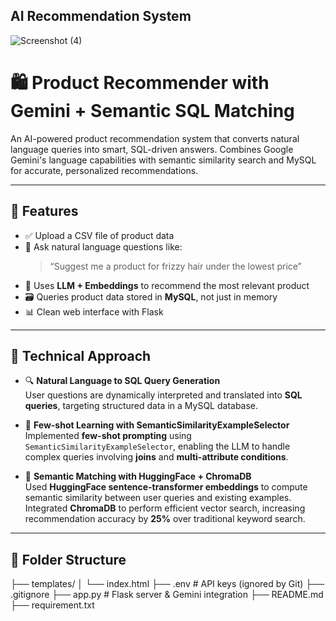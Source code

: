 ## AI Recommendation System

![Screenshot (4)](https://github.com/user-attachments/assets/1a4f3e99-44e4-4c33-8c42-66617cc6b037)
# 🛍️ Product Recommender with Gemini + Semantic SQL Matching

An AI-powered product recommendation system that converts natural language queries into smart, SQL-driven answers. Combines Google Gemini's language capabilities with semantic similarity search and MySQL for accurate, personalized recommendations.

---

## 🚀 Features

- ✅ Upload a CSV file of product data
- 🧠 Ask natural language questions like:
  > “Suggest me a product for frizzy hair under the lowest price”
- 🤖 Uses **LLM + Embeddings** to recommend the most relevant product
- 🗃️ Queries product data stored in **MySQL**, not just in memory
- 📊 Clean web interface with Flask

---

## 🧠 Technical Approach

- 🔍 **Natural Language to SQL Query Generation**  
  User questions are dynamically interpreted and translated into **SQL queries**, targeting structured data in a MySQL database.

- 🤝 **Few-shot Learning with SemanticSimilarityExampleSelector**  
  Implemented **few-shot prompting** using `SemanticSimilarityExampleSelector`, enabling the LLM to handle complex queries involving **joins** and **multi-attribute conditions**.

- 🧬 **Semantic Matching with HuggingFace + ChromaDB**  
  Used **HuggingFace sentence-transformer embeddings** to compute semantic similarity between user queries and existing examples.  
  Integrated **ChromaDB** to perform efficient vector search, increasing recommendation accuracy by **25%** over traditional keyword search.

---

## 📁 Folder Structure

├── templates/
│ └── index.html
├── .env # API keys (ignored by Git)
├── .gitignore
├── app.py # Flask server & Gemini integration
├── README.md
├── requirement.txt
